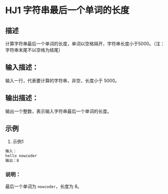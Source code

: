# HJ1 字符串最后一个单词的长度

## 描述

计算字符串最后一个单词的长度，单词以空格隔开，字符串长度小于5000。（注：字符串末尾不以空格为结尾）

## 输入描述：

输入一行，代表要计算的字符串，非空，长度小于 5000。

## 输出描述：

输出一个整数，表示输入字符串最后一个单词的长度。

## 示例

1. 示例1

```txt
输入：
hello nowcoder
输出：8
```

### 说明：

最后一个单词为 `nowcoder`，长度为 8。
